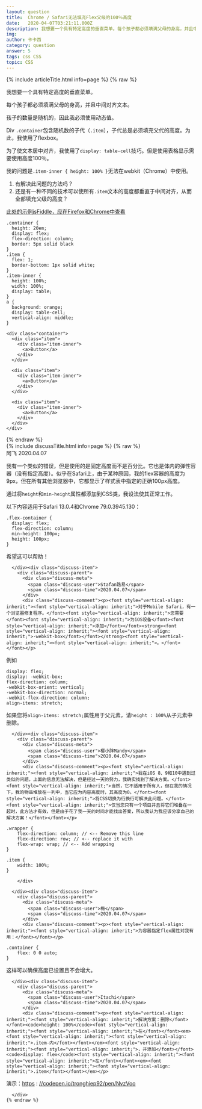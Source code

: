 ```yaml
---
layout: question
title:  Chrome / Safari无法填充Flex父级的100％高度
date:   2020-04-07T03:21:11.000Z
description: 我想要一个具有特定高度的垂直菜单。每个孩子都必须填满父母的身高，并且中间对齐文本。孩子的数量是随机的，因此我必须使用动态值。Div .cont...
img: 
author: 卡卡西
category: question
answer: 5
tags: css CSS
topic: CSS
---
```

<div class="article-root">
  <div class="article">
    {% include articleTitle.html info=page %}
    {% raw %}
    <div class="article-content"><p><font style="vertical-align: inherit;"><font style="vertical-align: inherit;">我想要一个具有特定高度的垂直菜单。</font></font></p>

<p><font style="vertical-align: inherit;"><font style="vertical-align: inherit;">每个孩子都必须填满父母的身高，并且中间对齐文本。</font></font></p>

<p><font style="vertical-align: inherit;"><font style="vertical-align: inherit;">孩子的数量是随机的，因此我必须使用动态值。</font></font></p>

<p><font style="vertical-align: inherit;"><font style="vertical-align: inherit;">Div </font></font><code>.container</code><font style="vertical-align: inherit;"><font style="vertical-align: inherit;">包含随机数的子代（</font></font><code>.item</code><font style="vertical-align: inherit;"><font style="vertical-align: inherit;">），</font><font style="vertical-align: inherit;">子代</font><font style="vertical-align: inherit;">总是必须填充父代的高度。</font><font style="vertical-align: inherit;">为此，我使用了flexbox。  </font></font></p>

<p><font style="vertical-align: inherit;"><font style="vertical-align: inherit;">为了使文本居中对齐，我使用了</font></font><code>display: table-cell</code><font style="vertical-align: inherit;"><font style="vertical-align: inherit;">技巧。</font><font style="vertical-align: inherit;">但是使用表格显示需要使用高度100％。</font></font></p>

<p><font style="vertical-align: inherit;"><font style="vertical-align: inherit;">我的问题是</font></font><code>.item-inner { height: 100% }</code><font style="vertical-align: inherit;"><font style="vertical-align: inherit;">无法在webkit（Chrome）中使用。  </font></font></p>

<ol>
<li><font style="vertical-align: inherit;"><font style="vertical-align: inherit;">有解决此问题的方法吗？   </font></font></li>
<li><font style="vertical-align: inherit;"><font style="vertical-align: inherit;">还是有一种不同的技术可以使所有</font></font><code>.item</code><font style="vertical-align: inherit;"><font style="vertical-align: inherit;">文本的高度都垂直于中间对齐，</font><font style="vertical-align: inherit;">从而全部</font><font style="vertical-align: inherit;">填充父级的高度？</font></font></li>
</ol>

<p><a href="http://jsfiddle.net/y8mboo2s/" rel="noreferrer"><font style="vertical-align: inherit;"><font style="vertical-align: inherit;">此处的示例jsFiddle，应在Firefox和Chrome中查看</font></font></a></p>

<p></p><div class="snippet" data-lang="js" data-hide="false" data-console="false" data-babel="false">
<div class="snippet-code">
<pre class="snippet-code-css lang-css prettyprint-override"><code>.container {<font></font>
  height: 20em;<font></font>
  display: flex;<font></font>
  flex-direction: column;<font></font>
  border: 5px solid black<font></font>
}<font></font>
.item {<font></font>
  flex: 1;<font></font>
  border-bottom: 1px solid white;<font></font>
}<font></font>
.item-inner {<font></font>
  height: 100%;<font></font>
  width: 100%;<font></font>
  display: table;<font></font>
}<font></font>
a {<font></font>
  background: orange;<font></font>
  display: table-cell;<font></font>
  vertical-align: middle;<font></font>
}</code></pre>
<pre class="snippet-code-html lang-html prettyprint-override"><code>&lt;div class="container"&gt;<font></font>
  &lt;div class="item"&gt;<font></font>
    &lt;div class="item-inner"&gt;<font></font>
      &lt;a&gt;Button&lt;/a&gt;<font></font>
    &lt;/div&gt;<font></font>
  &lt;/div&gt;<font></font>
<font></font>
  &lt;div class="item"&gt;<font></font>
    &lt;div class="item-inner"&gt;<font></font>
      &lt;a&gt;Button&lt;/a&gt;<font></font>
    &lt;/div&gt;<font></font>
  &lt;/div&gt;<font></font>
<font></font>
  &lt;div class="item"&gt;<font></font>
    &lt;div class="item-inner"&gt;<font></font>
      &lt;a&gt;Button&lt;/a&gt;<font></font>
    &lt;/div&gt;<font></font>
  &lt;/div&gt;<font></font>
&lt;/div&gt;</code></pre>
</div>
</div>
<p></p></div>
    {% endraw %}
  </div>

  <div class="discuss-wrapper">
    {% include discussTitle.html info=page %}
    {% raw %}
    <div class="discuss-item">
        <div class="discuss-parent">
          <div class="discuss-meta">
            <span class="discuss-user">阿飞</span>
            <span class="discuss-time">2020.04.07</span>
          </div>
          <div class="discuss-comment"><p><font style="vertical-align: inherit;"><font style="vertical-align: inherit;">我有一个类似的错误，但是使用的是固定高度而不是百分比。</font><font style="vertical-align: inherit;">它也是体内的弹性容器（没有指定高度）。</font><font style="vertical-align: inherit;">似乎在Safari上，由于某种原因，我的flex容器的高度为9px，但在所有其他浏览器中，它都显示了样式表中指定的正确100px高度。</font></font></p>

<p><font style="vertical-align: inherit;"><font style="vertical-align: inherit;">通过将</font></font><code>height</code><font style="vertical-align: inherit;"><font style="vertical-align: inherit;">和</font></font><code>min-height</code><font style="vertical-align: inherit;"><font style="vertical-align: inherit;">属性</font><font style="vertical-align: inherit;">都添加</font><font style="vertical-align: inherit;">到CSS类，</font><font style="vertical-align: inherit;">我设法使其正常工作</font><font style="vertical-align: inherit;">。</font></font></p>

<p><font style="vertical-align: inherit;"><font style="vertical-align: inherit;">以下内容适用于Safari 13.0.4和Chrome 79.0.3945.130：</font></font></p>

<pre><code>.flex-container {<font></font>
  display: flex;<font></font>
  flex-direction: column;<font></font>
  min-height: 100px;<font></font>
  height: 100px;<font></font>
}<font></font>
</code></pre>

<p><font style="vertical-align: inherit;"><font style="vertical-align: inherit;">希望这可以帮助！</font></font></p></div>
        </div>
        
      </div><div class="discuss-item">
        <div class="discuss-parent">
          <div class="discuss-meta">
            <span class="discuss-user">Stafan路易</span>
            <span class="discuss-time">2020.04.07</span>
          </div>
          <div class="discuss-comment"><p><font style="vertical-align: inherit;"><font style="vertical-align: inherit;">对于Mobile Safari，有一个浏览器修复程序。</font><font style="vertical-align: inherit;">您需要</font><font style="vertical-align: inherit;">为iOS设备</font><font style="vertical-align: inherit;">添加</font></font><strong><font style="vertical-align: inherit;"><font style="vertical-align: inherit;">-webkit-box</font></font></strong><font style="vertical-align: inherit;"><font style="vertical-align: inherit;">。</font></font></p>

<p><font style="vertical-align: inherit;"><font style="vertical-align: inherit;">例如</font></font></p>

<pre><code>display: flex;<font></font>
display: -webkit-box;<font></font>
flex-direction: column;<font></font>
-webkit-box-orient: vertical;<font></font>
-webkit-box-direction: normal;<font></font>
-webkit-flex-direction: column;<font></font>
align-items: stretch;<font></font>
</code></pre>

<p><font style="vertical-align: inherit;"><font style="vertical-align: inherit;">如果您将</font></font><code>align-items: stretch;</code><font style="vertical-align: inherit;"><font style="vertical-align: inherit;">属性用于父元素，请</font></font><code>height : 100%</code><font style="vertical-align: inherit;"><font style="vertical-align: inherit;">从子元素中</font><font style="vertical-align: inherit;">删除</font><font style="vertical-align: inherit;">。</font></font></p></div>
        </div>
        
      </div><div class="discuss-item">
        <div class="discuss-parent">
          <div class="discuss-meta">
            <span class="discuss-user">樱小胖Mandy</span>
            <span class="discuss-time">2020.04.07</span>
          </div>
          <div class="discuss-comment"><p><font style="vertical-align: inherit;"><font style="vertical-align: inherit;">我在iOS 8、9和10中遇到过类似的问题，上面的信息无法解决，但是经过一天的努力，我确实找到了解决方案。</font><font style="vertical-align: inherit;">当然，它不适用于所有人，但在我的情况下，我的物品堆放在一列中，当它应为内容高度时，其高度为0。</font><font style="vertical-align: inherit;">将CSS切换为行换行可解决此问题。</font><font style="vertical-align: inherit;">仅当您只有一个项目并且将它们堆叠在一起时，此方法才有效，但是由于花了我一天的时间才能找出答案，所以我认为我应该分享自己的解决方案！</font></font></p>

<pre><code>.wrapper {<font></font>
    flex-direction: column; // &lt;-- Remove this line<font></font>
    flex-direction: row; // &lt;-- replace it with<font></font>
    flex-wrap: wrap; // &lt;-- Add wrapping<font></font>
}<font></font>
<font></font>
.item {<font></font>
    width: 100%;<font></font>
}<font></font>
</code></pre></div>
        </div>
        
      </div><div class="discuss-item">
        <div class="discuss-parent">
          <div class="discuss-meta">
            <span class="discuss-user">梅</span>
            <span class="discuss-time">2020.04.07</span>
          </div>
          <div class="discuss-comment"><p><font style="vertical-align: inherit;"><font style="vertical-align: inherit;">为容器指定flex属性对我有用：</font></font></p>

<pre><code>.container {<font></font>
    flex: 0 0 auto;<font></font>
}<font></font>
</code></pre>

<p><font style="vertical-align: inherit;"><font style="vertical-align: inherit;">这样可以确保高度已设置且不会增大。</font></font></p></div>
        </div>
        
      </div><div class="discuss-item">
        <div class="discuss-parent">
          <div class="discuss-meta">
            <span class="discuss-user">Itachi</span>
            <span class="discuss-time">2020.04.07</span>
          </div>
          <div class="discuss-comment"><p><font style="vertical-align: inherit;"><font style="vertical-align: inherit;">解决方案：删除</font></font><code>height: 100%</code><font style="vertical-align: inherit;"><font style="vertical-align: inherit;">在</font></font><em><font style="vertical-align: inherit;"><font style="vertical-align: inherit;">.item-内</font></font></em><font style="vertical-align: inherit;"><font style="vertical-align: inherit;">，并添加</font></font><code>display: flex</code><font style="vertical-align: inherit;"><font style="vertical-align: inherit;">在</font></font><em><font style="vertical-align: inherit;"><font style="vertical-align: inherit;">.item</font></font></em></p>

<p><font style="vertical-align: inherit;"><font style="vertical-align: inherit;">演示：</font><a href="https://codepen.io/tronghiep92/pen/NvzVoo" rel="noreferrer"><font style="vertical-align: inherit;">https</font></a><font style="vertical-align: inherit;"> : </font></font><a href="https://codepen.io/tronghiep92/pen/NvzVoo" rel="noreferrer"><font style="vertical-align: inherit;"><font style="vertical-align: inherit;">//codepen.io/tronghiep92/pen/NvzVoo</font></font></a></p></div>
        </div>
        
      </div>
    {% endraw %}
  </div>
<div>
